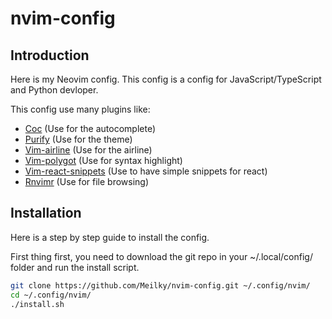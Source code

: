 # nvim-config
## Introduction

Here is my Neovim config.
This config is a config for JavaScript/TypeScript and Python devloper.

This config use many plugins like:
 - [Coc](https://github.com/neoclide/coc.nvim) (Use for the autocomplete)
 - [Purify](https://github.com/kyoz/purify) (Use for the theme)
 - [Vim-airline](https://github.com/vim-airline/vim-airline) (Use for the airline)
 - [Vim-polygot](https://github.com/sheerun/vim-polyglot) (Use for syntax highlight)
 - [Vim-react-snippets](https://github.com/epilande/vim-react-snippets) (Use to have simple snippets for react)
 - [Rnvimr](https://github.com/kevinhwang91/rnvimr) (Use for file browsing)

## Installation

Here is a step by step guide to install the config.

First thing first, you need to download the git repo in your ~/.local/config/ folder and run the install script.

```bash
git clone https://github.com/Meilky/nvim-config.git ~/.config/nvim/
cd ~/.config/nvim/
./install.sh
```
